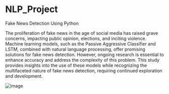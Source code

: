# NLP_Project
Fake News Detection Using Python


The proliferation of fake news in the age of social media has raised grave concerns, impacting public opinion, elections, and inciting violence. Machine learning models, such as the Passive Aggressive Classifier and LSTM, combined with natural language processing, offer promising solutions for fake news detection. However, ongoing research is essential to enhance accuracy and address the complexity of this problem. This study provides insights into the use of these models while recognizing the multifaceted nature of fake news detection, requiring continued exploration and development.

![image](https://user-images.githubusercontent.com/120970448/232208911-a2d1b5ba-704f-4c72-ac9b-21cee721c42d.png)
